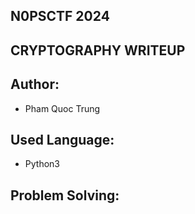 ## **N0PSCTF 2024**

## **CRYPTOGRAPHY WRITEUP**

## **Author:**

* Pham Quoc Trung

## **Used Language:**

* Python3

## **Problem Solving:**